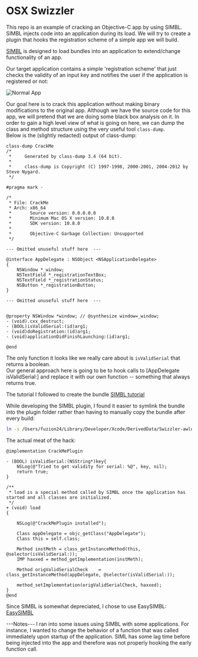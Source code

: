 OSX Swizzler
============

This repo is an example of cracking an Objective-C app by using SIMBL.  SIMBL injects code into an application during its load.  We will try to create a plugin that hooks the registration scheme of a simple app we will build.

[SIMBL](http://www.culater.net/software/SIMBL/SIMBL.php) is designed to load bundles into an application to extend/change functionality of an app.

Our target application contains a simple 'registration scheme' that just checks the validity of an input key and notifies the user if the application is registered or not:

![Normal App](https://raw.github.com/Fuzion24/OSX_Swizzler/master/Docs/baseScreenshot.png)

Our goal here is to crack this application without making binary modifications to the original app.  Although we have the source code for this app, we will pretend that we are doing some black box analysis on it.  In order to gain a high level view of what is going on here, we can dump the class and method structure using the very useful tool `class-dump`.  
Below is the (slightly redacted) output of class-dump:
```
class-dump CrackMe
/*
 *     Generated by class-dump 3.4 (64 bit).
 *
 *     class-dump is Copyright (C) 1997-1998, 2000-2001, 2004-2012 by Steve Nygard.
 */

#pragma mark -

/*
 * File: CrackMe
 * Arch: x86_64
 *       Source version: 0.0.0.0.0
 *       Minimum Mac OS X version: 10.8.0
 *       SDK version: 10.8.0
 *
 *       Objective-C Garbage Collection: Unsupported
 */

--- Omitted unuseful stuff here  ---

@interface AppDelegate : NSObject <NSApplicationDelegate>
{
    NSWindow *_window;
    NSTextField *_registrationTextBox;
    NSTextField *_registrationStatus;
    NSButton *_registrationButton;
}

--- Omitted unuseful stuff here  ---


@property NSWindow *window; // @synthesize window=_window;
- (void).cxx_destruct;
- (BOOL)isValidSerial:(id)arg1;
- (void)doRegistration:(id)arg1;
- (void)applicationDidFinishLaunching:(id)arg1;

@end
```

The only function it looks like we really care about is `isValidSerial` that returns a boolean.  
Our general approach here is going to be to hook calls to [AppDelegate isValidSerial:] and replace it with our own function -- something that always returns true.

The tutorial I followed to create the bundle [SIMBL tutorial](https://code.google.com/p/simbl/wiki/Tutorial)

While developing the SIMBL plugin, I found it easier to symlink the bundle into the plugin folder rather than having to manually copy the bundle after every build:
```bash
ln -s /Users/fuzion24/Library/Developer/Xcode/DerivedData/Swizzler-awlqvopkqunralfrlyrqcwxoipui/Build/Products/Debug/Swizzler.bundle ~/Library/Application\ Support/SIMBL/Plugins
```

The actual meat of the hack:

```obj-c
@implementation CrackMePlugin

- (BOOL) isValidSerial:(NSString*)key{
    NSLog(@"Tried to get validity for serial: %@", key, nil);
    return true;
}

/**
 * load is a special method called by SIMBL once the application has started and all classes are initialized.
 */
+ (void) load
{
    
    NSLog(@"CrackMePlugin installed");
    
    Class appDelegate = objc_getClass("AppDelegate");
    Class this = self.class;
    
    Method instMeth = class_getInstanceMethod(this, @selector(isValidSerial:));
    IMP haxxed = method_getImplementation(instMeth);
    
    Method origValidSerialCheck    = class_getInstanceMethod(appDelegate, @selector(isValidSerial:));
    
    method_setImplementation(origValidSerialCheck, haxxed);
}
@end
```

Since SIMBL is somewhat depreciated, I chose to use EasySIMBL:
[EasySIMBL](https://raw.github.com/Fuzion24/OSX_Swizzler/master/Docs/EasySIMBL.png)


---Notes---
I ran into some issues using SIMBL with some applications.  For instance, I wanted to change the behavior of a function that was called immediately upon startup of the application.  SIML has some lag time before being injected into the app and therefore was not properly hooking the early function call.


